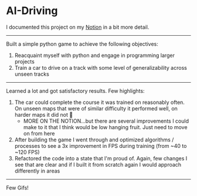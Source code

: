 # AI-Driving

I documented this project on my [Notion](https://www.notion.so/Q-Learning-214e45ce19704294bd365308a77c68b4) in a bit more detail.

---

Built a simple python game to achieve the following objectives:
1. Reacquaint myself with python and engage in programming larger projects
2. Train a car to drive on a track with some level of generalizability across unseen tracks

---

Learned a lot and got satisfactory results. Few highlights:
1. The car could complete the course it was trained on reasonably often. On unseen maps that were of similar difficulty it performed well, on harder maps it did not 🫠
    -   MORE ON THE NOTION...but there are several improvements I could make to it that I think would be low hanging fruit. Just need to move on from here
2. After building the game I went through and optimized algorithms / processes to see a 3x improvement in FPS during training (from ~40 to ~120 FPS)
3. Refactored the code into a state that I'm proud of. Again, few changes I see that are clear and if I built it from scratch again I would approach differently in areas

---

Few Gifs!

